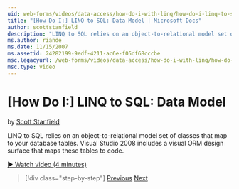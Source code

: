```yaml
---
uid: web-forms/videos/data-access/how-do-i-with-linq/how-do-i-linq-to-sql-data-model
title: "[How Do I:] LINQ to SQL: Data Model | Microsoft Docs"
author: scottstanfield
description: "LINQ to SQL relies on an object-to-relational model set of classes that map to your database tables. Visual Studio 2008 includes a visual ORM design surface..."
ms.author: riande
ms.date: 11/15/2007
ms.assetid: 24282199-9edf-4211-ac6e-f05df68cccbe
msc.legacyurl: /web-forms/videos/data-access/how-do-i-with-linq/how-do-i-linq-to-sql-data-model
msc.type: video
---
```

# [How Do I:] LINQ to SQL: Data Model

by [Scott Stanfield](https://github.com/scottstanfield)

LINQ to SQL relies on an object-to-relational model set of classes that map to your database tables. Visual Studio 2008 includes a visual ORM design surface that maps these tables to code.

[&#9654; Watch video (4 minutes)](https://channel9.msdn.com/Blogs/ASP-NET-Site-Videos/how-do-i-linq-to-sql-data-model)

> [!div class="step-by-step"]
> [Previous](how-do-i-linq-to-sql-overview.md)
> [Next](how-do-i-linq-to-sql-querying-the-database.md)
